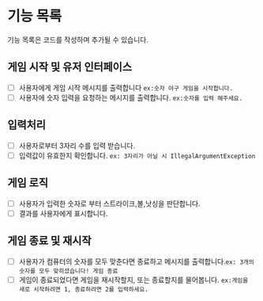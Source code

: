 # 기능 목록

기능 목록은 코드를 작성하며 추가될 수 있습니다.

## 게임 시작 및 유저 인터페이스
-[ ] 사용자에게 게임 시작 메시지를 출력합니다 `ex:숫자 야구 게임을 시작합니다.`
-[ ] 사용자에 숫자 입력을 요청하는 메시지를 출력합니다. `ex:숫자를 입력 해주세요.`

## 입력처리 
-[ ] 사용자로부터 3자리 수를 입력 받습니다.
-[ ] 입력값이 유효한지 확인합니다. `ex: 3자리가 아닐 시 IllegalArgumentException`

## 게임 로직
-[ ] 사용자가 입력한 숫자로 부터 스트라이크,볼,낫싱을 판단합니다.
-[ ] 결과를 사용자에게 표시합니다.

## 게임 종료 및 재시작
-[ ] 사용자가 컴퓨터의 숫자를 모두 맞춘다면 종료하고 메시지를 출력합니다.`ex: 3개의 숫자를 모두 맞히셨습니다! 게임 종료`
-[ ] 게임이 종료되었다면 게임을 재시작할지, 또는 종료할지를 물어봅니다. `ex:게임을 새로 시작하려면 1, 종료하려면 2를 입력하세요. `

